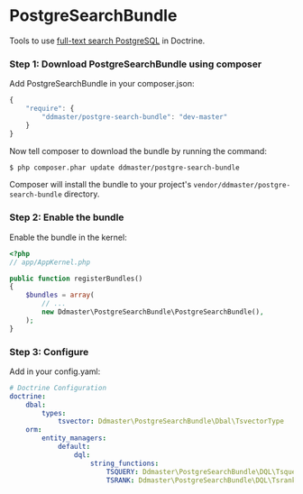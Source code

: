 PostgreSearchBundle
===================================

Tools to use <a target="_blank" href="http://www.postgresql.org/docs/9.1/static/textsearch.html">full-text search PostgreSQL</a> in Doctrine.

### Step 1: Download PostgreSearchBundle using composer

Add PostgreSearchBundle in your composer.json:

```js
{
    "require": {
        "ddmaster/postgre-search-bundle": "dev-master"
    }
}
```

Now tell composer to download the bundle by running the command:

``` bash
$ php composer.phar update ddmaster/postgre-search-bundle
```

Composer will install the bundle to your project's `vendor/ddmaster/postgre-search-bundle` directory.

### Step 2: Enable the bundle

Enable the bundle in the kernel:

``` php
<?php
// app/AppKernel.php

public function registerBundles()
{
    $bundles = array(
        // ...
        new Ddmaster\PostgreSearchBundle\PostgreSearchBundle(),
    );
}
```

### Step 3: Configure

Add in your config.yaml:

```yml
# Doctrine Configuration
doctrine:
    dbal:
        types:
            tsvector: Ddmaster\PostgreSearchBundle\Dbal\TsvectorType
    orm:
        entity_managers:
            default:
                dql:
                    string_functions:
                        TSQUERY: Ddmaster\PostgreSearchBundle\DQL\TsqueryFunction
                        TSRANK: Ddmaster\PostgreSearchBundle\DQL\TsrankFunction
```
